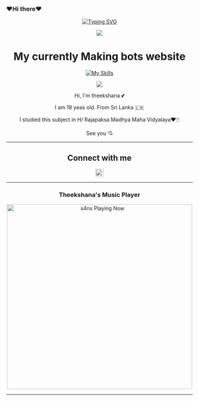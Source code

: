 ### ❤️Hi there❤️
<div align="center">
<a href="https://git.io/typing-svg"><img src="https://readme-typing-svg.demolab.com?font=Rubik+Dirt&size=65&pause=1000&color=F72C3F&background=FF20A500&center=true&vCenter=true&width=1000&height=150&lines=I'm+Theekshana;New+Beginning+Developer;Please+Support+Me;Please+Contact+Me" alt="Typing SVG" /></a>    
<p align="center">
<a href="https://github.com/DarkWinzo"><img align="center" src="https://github-cardname.caliph.my.id/api?name=Theekshana &description=Hello,%20I%20am%20Theekshana.%20I%20am%20beginner%20in%20programming,%20please%20Support%20Me&image=https://i.ibb.co/cg3mkr0/IMG-20230226-WA0037.jpg.jpg&backgroundColor=%23ecf0f1&instagram="/></a>
</p>



# My currently Making bots website 
[![My Skills](https://skillicons.dev/icons?i=git,github,heroku&perline=15)](https://github.com/DarkWinzo)



[![](https://github.com/saadeghi/saadeghi/blob/master/dino.gif)](#)

  

  
  Hi, I'm theekshana 💕


I am 18 yeas old. From Sri Lanka 🇱🇰 

I studied this subject in H/ Rajapaksa Madhya Maha Vidyalaya❤️🖱️

See you 💘

</details>
 
---


## Connect with me
<p align="center">

<a href="https://api.whatsapp.com/send?phone=94719892396&text=Hello%20Theekshana" target="blank"><img align="center" height="22px" src="./SocialLogo/WhatsApp.png" alt="Theekshana 💕"/></a>

</p>

---

<h3>Theekshana's Music Player</h3>

<img src="https://readme-spotify-status-rho.vercel.app/api/run-spotify-status.py" alt="s4nx Playing Now" width="500" />

---
